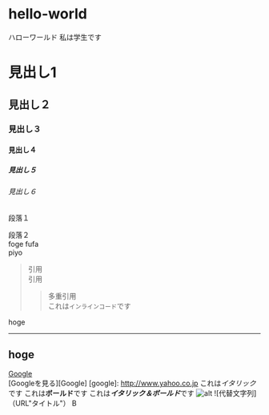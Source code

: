 # hello-world
ハローワールド
私は学生です
# 見出し1
## 見出し２
### 見出し３
#### 見出し４
##### 見出し５
###### 見出し６
段落１

段落２  
foge
fufa  
piyo
>引用  
>引用
>>多重引用  
これは`インラインコード`です

hoge
***
hoge
---

[Google](http://www.google.co.jp/)  
[Googleを見る][Google]
[google]:  http://www.yahoo.co.jp
これは*イタリック*です
これは**ボールド**です
これは***イタリック＆ボールド***です
![alt](画像URL)
![代替文字列]（URL"タイトル"）
B
